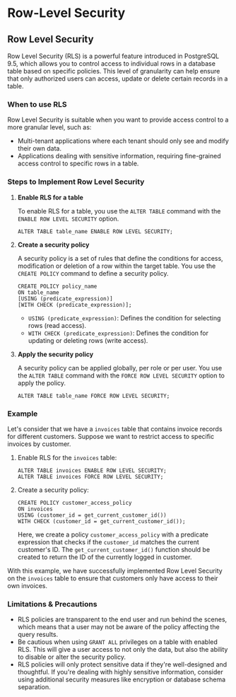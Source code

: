 # Row-Level Security

## Row Level Security

Row Level Security (RLS) is a powerful feature introduced in PostgreSQL 9.5, which allows you to control access to individual rows in a database table based on specific policies. This level of granularity can help ensure that only authorized users can access, update or delete certain records in a table.

### When to use RLS

Row Level Security is suitable when you want to provide access control to a more granular level, such as:

- Multi-tenant applications where each tenant should only see and modify their own data.
- Applications dealing with sensitive information, requiring fine-grained access control to specific rows in a table.

### Steps to Implement Row Level Security

1. **Enable RLS for a table**

   To enable RLS for a table, you use the `ALTER TABLE` command with the `ENABLE ROW LEVEL SECURITY` option.

   ```
   ALTER TABLE table_name ENABLE ROW LEVEL SECURITY;
   ```

2. **Create a security policy**

   A security policy is a set of rules that define the conditions for access, modification or deletion of a row within the target table. You use the `CREATE POLICY` command to define a security policy.

   ```
   CREATE POLICY policy_name
   ON table_name
   [USING (predicate_expression)]
   [WITH CHECK (predicate_expression)];
   ```

   - `USING (predicate_expression)`: Defines the condition for selecting rows (read access).
   - `WITH CHECK (predicate_expression)`: Defines the condition for updating or deleting rows (write access).

3. **Apply the security policy**

   A security policy can be applied globally, per role or per user. You use the `ALTER TABLE` command with the `FORCE ROW LEVEL SECURITY` option to apply the policy.

   ```
   ALTER TABLE table_name FORCE ROW LEVEL SECURITY;
   ```

### Example

Let's consider that we have a `invoices` table that contains invoice records for different customers. Suppose we want to restrict access to specific invoices by customer.

1. Enable RLS for the `invoices` table:

   ```
   ALTER TABLE invoices ENABLE ROW LEVEL SECURITY;
   ALTER TABLE invoices FORCE ROW LEVEL SECURITY;
   ```

2. Create a security policy:

   ```
   CREATE POLICY customer_access_policy
   ON invoices
   USING (customer_id = get_current_customer_id())
   WITH CHECK (customer_id = get_current_customer_id());
   ```

   Here, we create a policy `customer_access_policy` with a predicate expression that checks if the `customer_id` matches the current customer's ID. The `get_current_customer_id()` function should be created to return the ID of the currently logged in customer.

With this example, we have successfully implemented Row Level Security on the `invoices` table to ensure that customers only have access to their own invoices.

### Limitations & Precautions

- RLS policies are transparent to the end user and run behind the scenes, which means that a user may not be aware of the policy affecting the query results.
- Be cautious when using `GRANT ALL` privileges on a table with enabled RLS. This will give a user access to not only the data, but also the ability to disable or alter the security policy.
- RLS policies will only protect sensitive data if they're well-designed and thoughtful. If you're dealing with highly sensitive information, consider using additional security measures like encryption or database schema separation.